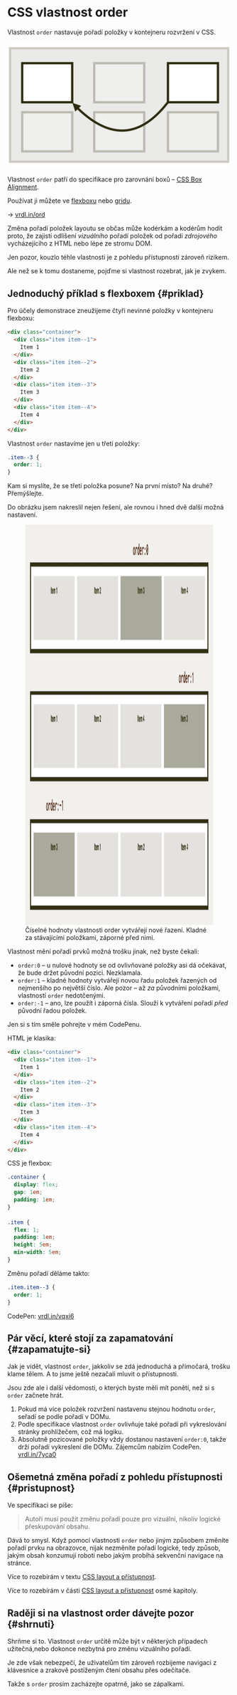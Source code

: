 # CSS vlastnost order

Vlastnost `order` nastavuje pořadí položky v kontejneru rozvržení v CSS.

<div class="book-index" data-book-index="order"></div>
<div class="book-index" data-book-index="Pořadí v layoutu"></div>

<div class="connected" markdown="1">

![CSS vlastnost order](../dist/images/medium/vdlayout/css-order-schema.jpg)
 
<div class="web-only" markdown="1">

Vlastnost `order` patří do specifikace pro zarovnání boxů – [CSS Box Alignment](css-box-alignment.md).

Používat ji můžete ve [flexboxu](css-flexbox.md) nebo [gridu](css-grid.md).

</div>

<div class="ebook-only" markdown="1">

→ [vrdl.in/ord](https://www.vzhurudolu.cz/prirucka/css-order)

</div>

</div>

Změna pořadí položek layoutu se občas může kodérkám a kodérům hodit proto, že zajistí odlišení *vizuálního* pořadí položek od pořadí *zdrojového* vycházejícího z HTML nebo lépe ze stromu DOM.

Jen pozor, kouzlo téhle vlastnosti je z pohledu přístupnosti zároveň rizikem.

Ale než se k tomu dostaneme, pojďme si vlastnost rozebrat, jak je zvykem.

## Jednoduchý příklad s flexboxem {#priklad}

Pro účely demonstrace zneužijeme čtyři nevinné položky v kontejneru flexboxu:

```html
<div class="container">
  <div class="item item--1">
    Item 1
  </div>
  <div class="item item--2">
    Item 2
  </div>
  <div class="item item--3">
    Item 3
  </div>  
  <div class="item item--4">
    Item 4
  </div>
</div>
```

Vlastnost `order` nastavíme jen u třetí položky:

```css
.item--3 {
  order: 1;
}
```

Kam si myslíte, že se třetí položka posune? Na první místo? Na druhé? Přemýšlejte.

Do obrázku jsem nakreslil nejen řešení, ale rovnou i hned dvě další možná nastavení.

<figure>
<img src="../dist/images/original/css-order.jpg" width="1600" height="900" alt="CSS vlastnost order">
<figcaption markdown="1">
Číselné hodnoty vlastnosti order vytvářejí nové řazení. Kladné za stávajícími položkami, záporné před nimi.
</figcaption>
</figure>

Vlastnost mění pořadí prvků možná trošku jinak, než byste čekali:

- `order:0` – u nulové hodnoty se od ovlivňované položky asi dá očekávat, že bude držet původní pozici. Nezklamala.
- `order:1` – kladné hodnoty vytvářejí novou řadu položek řazených od nejmenšího po největší číslo. Ale pozor – až *za* původními položkami, vlastností `order` nedotčenými.
- `order:-1` – ano, lze použít i záporná čísla. Slouží k vytváření pořadí *před* původní řadou položek.

Jen si s tím směle pohrejte v mém CodePenu.

HTML je klasika:

```html
<div class="container">
  <div class="item item--1">
    Item 1
  </div>
  <div class="item item--2">
    Item 2
  </div>
  <div class="item item--3">
    Item 3
  </div>  
  <div class="item item--4">
    Item 4
  </div>    
</div>
```

CSS je flexbox:

```css
.container {
  display: flex;
  gap: 1em;
  padding: 1em;
}

.item {  
  flex: 1;
  padding: 1em;
  height: 5em;
  min-width: 5em;
}
```

Změnu pořadí děláme takto:

```css
.item.item--3 {
  order: 1;
}
```

CodePen: [vrdl.in/vqxi6](https://codepen.io/machal/pen/oNxmLRe?editors=1000)

## Pár věcí, které stojí za zapamatování {#zapamatujte-si}

Jak je vidět, vlastnost `order`, jakkoliv se zdá jednoduchá a přímočará, trošku klame tělem. A to jsme ještě nezačali mluvit o přístupnosti.

<!-- AdSnippet -->

Jsou zde ale i další vědomosti, o kterých byste měli mít ponětí, než si s `order` začnete hrát.

1. Pokud má více položek rozvržení nastavenu stejnou hodnotu `order`, seřadí se podle pořadí v DOMu.
2. Podle specifikace vlastnost `order` ovlivňuje také pořadí při vykreslování stránky prohlížečem, což má logiku.
3. Absolutně pozicované položky vždy dostanou nastavení `order:0`, takže drží pořadí vykreslení dle DOMu. Zájemcům nabízím CodePen. [vrdl.in/7yca0](https://codepen.io/machal/pen/JjXxVJy?editors=1100)

## Ošemetná změna pořadí z pohledu přístupnosti {#pristupnost}

<div class="book-index" data-book-index="Přístupnost"></div>

Ve specifikaci se píše:

> Autoři musí použít změnu pořadí pouze pro vizuální, nikoliv logické přeskupování obsahu.

Dává to smysl. Když pomocí vlastnosti `order` nebo jiným způsobem změníte pořadí prvku na obrazovce, nijak nezměníte pořadí logické, tedy způsob, jakým obsah konzumují roboti nebo jakým probíhá sekvenční navigace na stránce.  

<div class="web-only" markdown="1">

Více to rozebírám v textu [CSS layout a přístupnost](css-layout-pristupnost.md).

</div>

<div class="ebook-only" markdown="1">

Více to rozebírám v části [CSS layout a přístupnost](css-layout-pristupnost.md) osmé kapitoly.

</div>

## Raději si na vlastnost order dávejte pozor {#shrnuti}

Shrňme si to. Vlastnost `order` určitě může být v některých případech užitečná,nebo dokonce nezbytná pro změnu vizuálního pořadí.

Je zde však nebezpečí, že uživatelům tím zároveň rozbijeme navigaci z klávesnice a zrakově postiženým čtení obsahu přes odečítače.

Takže s `order` prosím zacházejte opatrně, jako se zápalkami.

<!-- AdSnippet -->
